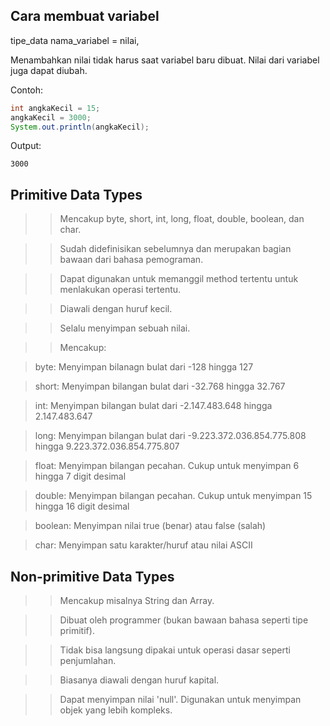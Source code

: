 ## Cara membuat variabel
tipe_data nama_variabel = nilai,

Menambahkan nilai tidak harus saat variabel baru dibuat. Nilai dari variabel juga dapat diubah.

Contoh:
```java
int angkaKecil = 15;
angkaKecil = 3000;
System.out.println(angkaKecil);
```
Output:
```
3000
```


## Primitive Data Types
>> Mencakup byte, short, int, long, float, double, boolean, dan char. 

>> Sudah didefinisikan sebelumnya dan merupakan bagian bawaan dari bahasa pemograman.

>> Dapat digunakan untuk memanggil method tertentu untuk menlakukan operasi tertentu.

>> Diawali dengan huruf kecil.

>> Selalu menyimpan sebuah nilai.

>> Mencakup:

   > byte: Menyimpan bilanagn bulat dari -128 hingga 127

   > short: Menyimpan bilangan bulat dari -32.768 hingga 32.767

   > int: Menyimpan bilangan bulat dari -2.147.483.648 hingga 2.147.483.647

   > long: Menyimpan bilangan bulat dari -9.223.372.036.854.775.808 hingga 9.223.372.036.854.775.807

   > float: Menyimpan bilangan pecahan. Cukup untuk menyimpan 6 hingga 7 digit desimal

   > double: Menyimpan bilangan pecahan. Cukup untuk menyimpan 15 hingga 16 digit desimal

   > boolean: Menyimpan nilai true (benar) atau false (salah)

   > char: Menyimpan satu karakter/huruf atau nilai ASCII


## Non-primitive Data Types
>> Mencakup misalnya String dan Array.

>> Dibuat oleh programmer (bukan bawaan bahasa seperti tipe primitif).

>> Tidak bisa langsung dipakai untuk operasi dasar seperti penjumlahan.

>> Biasanya diawali dengan huruf kapital.

>> Dapat menyimpan nilai 'null'.
>> Digunakan untuk menyimpan objek yang lebih kompleks.
